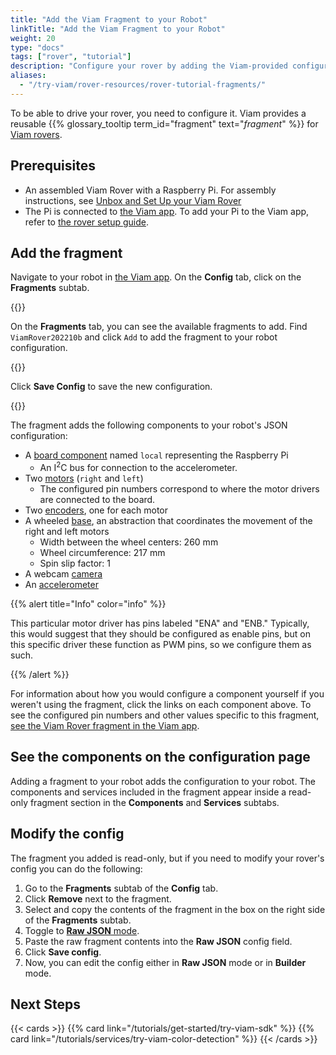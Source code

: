 ```yaml
---
title: "Add the Viam Fragment to your Robot"
linkTitle: "Add the Viam Fragment to your Robot"
weight: 20
type: "docs"
tags: ["rover", "tutorial"]
description: "Configure your rover by adding the Viam-provided configuration fragment to your rover."
aliases:
  - "/try-viam/rover-resources/rover-tutorial-fragments/"
---
```


To be able to drive your rover, you need to configure it.
Viam provides a reusable {{% glossary_tooltip term_id="fragment" text="*fragment*" %}} for [Viam rovers](https://www.viam.com/resources/rover).

## Prerequisites

- An assembled Viam Rover with a Raspberry Pi.
  For assembly instructions, see [Unbox and Set Up your Viam Rover](../rover-tutorial/)
- The Pi is connected to [the Viam app](https://app.viam.com).
  To add your Pi to the Viam app, refer to [the rover setup guide](/get-started/try-viam/rover-resources/rover-tutorial/#connect-to-the-viam-app).

## Add the fragment

Navigate to your robot in [the Viam app](https://app.viam.com/robots).
On the **Config** tab, click on the **Fragments** subtab.

{{<imgproc src="get-started/try-viam/rover-resources/fragments/fragments_tab.png" resize="1200x" alt="Fragments tab inside the Viam app">}}

On the **Fragments** tab, you can see the available fragments to add.
Find `ViamRover202210b` and click `Add` to add the fragment to your robot configuration.

{{<imgproc src="get-started/try-viam/rover-resources/fragments/fragments_list.png" resize="1200x" alt="List of available fragments">}}

Click **Save Config** to save the new configuration.

{{<imgproc src="get-started/try-viam/rover-resources/fragments/fragment_configuration.png" resize="1200x" alt="Fragment configuration">}}

The fragment adds the following components to your robot's JSON configuration:

- A [board component](/build/configure/components/board/pi/) named `local` representing the Raspberry Pi
  - An I<sup>2</sup>C bus for connection to the accelerometer.
- Two [motors](/build/configure/components/motor/gpio/) (`right` and `left`)
  - The configured pin numbers correspond to where the motor drivers are connected to the board.
- Two [encoders](/build/configure/components/encoder/single/), one for each motor
- A wheeled [base](/build/configure/components/base/), an abstraction that coordinates the movement of the right and left motors
  - Width between the wheel centers: 260 mm
  - Wheel circumference: 217 mm
  - Spin slip factor: 1
- A webcam [camera](/build/configure/components/camera/webcam/)
- An [accelerometer](/build/configure/components/movement-sensor/adxl345/)

{{% alert title="Info" color="info" %}}

This particular motor driver has pins labeled "ENA" and "ENB."
Typically, this would suggest that they should be configured as enable pins, but on this specific driver these function as PWM pins, so we configure them as such.

{{% /alert %}}

For information about how you would configure a component yourself if you weren't using the fragment, click the links on each component above.
To see the configured pin numbers and other values specific to this fragment, [see the Viam Rover fragment in the Viam app](https://app.viam.com/fragment?id=3e8e0e1c-f515-4eac-8307-b6c9de7cfb84).

## See the components on the configuration page

Adding a fragment to your robot adds the configuration to your robot.
The components and services included in the fragment appear inside a read-only fragment section in the **Components** and **Services** subtabs.

## Modify the config

The fragment you added is read-only, but if you need to modify your rover's config you can do the following:

1. Go to the **Fragments** subtab of the **Config** tab.
2. Click **Remove** next to the fragment.
3. Select and copy the contents of the fragment in the box on the right side of the **Fragments** subtab.
4. Toggle to [**Raw JSON** mode](/get-started/try-viam/try-viam-tutorial/#raw-json).
5. Paste the raw fragment contents into the **Raw JSON** config field.
6. Click **Save config**.
7. Now, you can edit the config either in **Raw JSON** mode or in **Builder** mode.

## Next Steps

{{< cards >}}
{{% card link="/tutorials/get-started/try-viam-sdk" %}}
{{% card link="/tutorials/services/try-viam-color-detection" %}}
{{< /cards >}}
